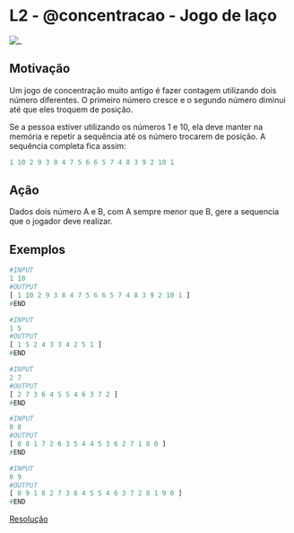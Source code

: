 # L2 - @concentracao - Jogo de laço

![_](cover.jpg)

## Motivação

Um jogo de concentração muito antigo é fazer contagem utilizando dois número diferentes. O primeiro número cresce e o segundo número diminui até que eles troquem de posição.

Se a pessoa estiver utilizando os números 1 e 10, ela deve manter na memória e repetir a sequência até os número trocarem de posição. A sequência completa fica assim:

```py
1 10 2 9 3 8 4 7 5 6 6 5 7 4 8 3 9 2 10 1
```

## Ação

Dados dois número A e B, com A sempre menor que B, gere a sequencia que o jogador deve realizar.

## Exemplos

``` py
#INPUT
1 10
#OUTPUT
[ 1 10 2 9 3 8 4 7 5 6 6 5 7 4 8 3 9 2 10 1 ]
#END
```

```py
#INPUT
1 5
#OUTPUT
[ 1 5 2 4 3 3 4 2 5 1 ]
#END
```

```py
#INPUT
2 7
#OUTPUT
[ 2 7 3 6 4 5 5 4 6 3 7 2 ]
#END
```

```py
#INPUT
0 8
#OUTPUT
[ 0 8 1 7 2 6 3 5 4 4 5 3 6 2 7 1 8 0 ]
#END
```

```py
#INPUT
0 9
#OUTPUT
[ 0 9 1 8 2 7 3 6 4 5 5 4 6 3 7 2 8 1 9 0 ]
#END
```

[Resolução](https://youtu.be/L9FmHLc87uw)
